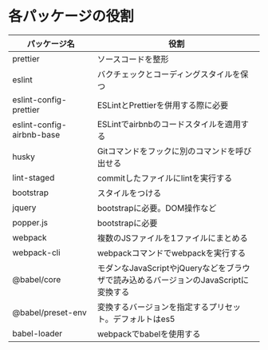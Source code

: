 # 各パッケージの役割

| パッケージ名 | 役割 |
| --- | --- | 
| prettier | ソースコードを整形 |
| eslint | バクチェックとコーディングスタイルを保つ |
| eslint-config-prettier | ESLintとPrettierを併用する際に必要 |
| eslint-config-airbnb-base | ESLintでairbnbのコードスタイルを適用する |
| husky | Gitコマンドをフックに別のコマンドを呼び出せる |
| lint-staged | commitしたファイルにlintを実行する |
| bootstrap | スタイルをつける |
| jquery | bootstrapに必要。DOM操作など |
| popper.js | bootstrapに必要 |
| webpack | 複数のJSファイルを1ファイルにまとめる |
| webpack-cli | webpackコマンドでwebpackを実行する |
| @babel/core | モダンなJavaScriptやjQueryなどをブラウザで読み込めるバージョンのJavaScriptに変換する |
| @babel/preset-env | 変換するバージョンを指定するプリセット。デフォルトはes5 |
| babel-loader | webpackでbabelを使用する |
